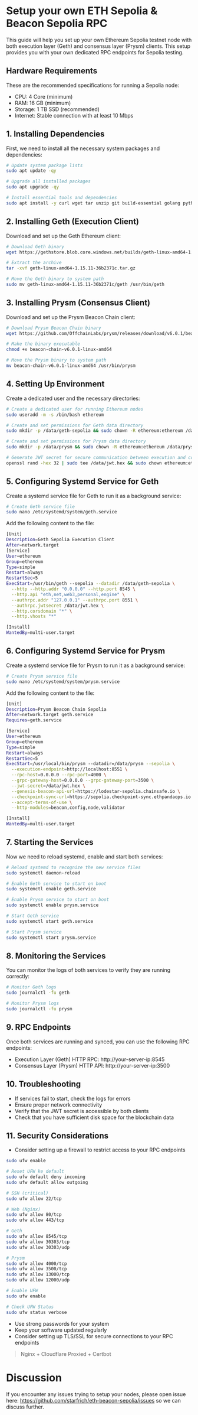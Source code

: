 # Setup your own ETH Sepolia & Beacon Sepolia RPC

This guide will help you set up your own Ethereum Sepolia testnet node with both execution layer (Geth) and consensus layer (Prysm) clients. This setup provides you with your own dedicated RPC endpoints for Sepolia testing.

## Hardware Requirements
These are the recommended specifications for running a Sepolia node:
- CPU: 4 Core (minimum)
- RAM: 16 GB (minimum)
- Storage: 1 TB SSD (recommended)
- Internet: Stable connection with at least 10 Mbps

## 1. Installing Dependencies
First, we need to install all the necessary system packages and dependencies:

```bash
# Update system package lists
sudo apt update -qy
```

```bash
# Upgrade all installed packages
sudo apt upgrade -qy
```

```bash
# Install essential tools and dependencies
sudo apt install -y curl wget tar unzip git build-essential golang python3 python3-pip
```

## 2. Installing Geth (Execution Client)
Download and set up the Geth Ethereum client:

```bash
# Download Geth binary
wget https://gethstore.blob.core.windows.net/builds/geth-linux-amd64-1.15.11-36b2371c.tar.gz
```

```bash
# Extract the archive
tar -xvf geth-linux-amd64-1.15.11-36b2371c.tar.gz
```

```bash
# Move the Geth binary to system path
sudo mv geth-linux-amd64-1.15.11-36b2371c/geth /usr/bin/geth
```

## 3. Installing Prysm (Consensus Client)
Download and set up the Prysm Beacon Chain client:

```bash
# Download Prysm Beacon Chain binary
wget https://github.com/OffchainLabs/prysm/releases/download/v6.0.1/beacon-chain-v6.0.1-linux-amd64
```

```bash
# Make the binary executable
chmod +x beacon-chain-v6.0.1-linux-amd64
```

```bash
# Move the Prysm binary to system path
mv beacon-chain-v6.0.1-linux-amd64 /usr/bin/prysm
```

## 4. Setting Up Environment
Create a dedicated user and the necessary directories:

```bash
# Create a dedicated user for running Ethereum nodes
sudo useradd -m -s /bin/bash ethereum
```

```bash
# Create and set permissions for Geth data directory
sudo mkdir -p /data/geth-sepolia && sudo chown -R ethereum:ethereum /data/geth-sepolia
```

```bash
# Create and set permissions for Prysm data directory
sudo mkdir -p /data/prysm && sudo chown -R ethereum:ethereum /data/prysm && sudo chmod -R 755 /data/prysm
```

```bash
# Generate JWT secret for secure communication between execution and consensus clients
openssl rand -hex 32 | sudo tee /data/jwt.hex && sudo chown ethereum:ethereum /data/jwt.hex && sudo chmod 600 /data/jwt.hex
```

## 5. Configuring Systemd Service for Geth
Create a systemd service file for Geth to run it as a background service:

```bash
# Create Geth service file
sudo nano /etc/systemd/system/geth.service
```

Add the following content to the file:

```bash
[Unit]
Description=Geth Sepolia Execution Client
After=network.target
[Service]
User=ethereum
Group=ethereum
Type=simple
Restart=always
RestartSec=5
ExecStart=/usr/bin/geth --sepolia --datadir /data/geth-sepolia \
  --http --http.addr "0.0.0.0" --http.port 8545 \
  --http.api "eth,net,web3,personal,engine" \
  --authrpc.addr "127.0.0.1" --authrpc.port 8551 \
  --authrpc.jwtsecret /data/jwt.hex \
  --http.corsdomain "*" \
  --http.vhosts "*"

[Install]
WantedBy=multi-user.target
```

## 6. Configuring Systemd Service for Prysm
Create a systemd service file for Prysm to run it as a background service:

```bash
# Create Prysm service file
sudo nano /etc/systemd/system/prysm.service
```

Add the following content to the file:

```bash
[Unit]
Description=Prysm Beacon Chain Sepolia
After=network.target geth.service
Requires=geth.service

[Service]
User=ethereum
Group=ethereum
Type=simple
Restart=always
RestartSec=5
ExecStart=/usr/local/bin/prysm --datadir=/data/prysm --sepolia \
  --execution-endpoint=http://localhost:8551 \
  --rpc-host=0.0.0.0 --rpc-port=4000 \
  --grpc-gateway-host=0.0.0.0 --grpc-gateway-port=3500 \
  --jwt-secret=/data/jwt.hex \
  --genesis-beacon-api-url=https://lodestar-sepolia.chainsafe.io \
  --checkpoint-sync-url=https://sepolia.checkpoint-sync.ethpandaops.io \
  --accept-terms-of-use \
  --http-modules=beacon,config,node,validator

[Install]
WantedBy=multi-user.target
```

## 7. Starting the Services
Now we need to reload systemd, enable and start both services:

```bash
# Reload systemd to recognize the new service files
sudo systemctl daemon-reload
```

```bash
# Enable Geth service to start on boot
sudo systemctl enable geth.service
```

```bash
# Enable Prysm service to start on boot
sudo systemctl enable prysm.service
```

```bash
# Start Geth service
sudo systemctl start geth.service
```

```bash
# Start Prysm service
sudo systemctl start prysm.service
```

## 8. Monitoring the Services
You can monitor the logs of both services to verify they are running correctly:

```bash
# Monitor Geth logs
sudo journalctl -fu geth
```

```bash
# Monitor Prysm logs
sudo journalctl -fu prysm
```

## 9. RPC Endpoints
Once both services are running and synced, you can use the following RPC endpoints:

- Execution Layer (Geth) HTTP RPC: http://your-server-ip:8545
- Consensus Layer (Prysm) HTTP API: http://your-server-ip:3500

## 10. Troubleshooting
- If services fail to start, check the logs for errors
- Ensure proper network connectivity
- Verify that the JWT secret is accessible by both clients
- Check that you have sufficient disk space for the blockchain data

## 11. Security Considerations
- Consider setting up a firewall to restrict access to your RPC endpoints
```bash
sudo ufw enable
```

```bash
# Reset UFW ke default
sudo ufw default deny incoming
sudo ufw default allow outgoing

# SSH (critical)
sudo ufw allow 22/tcp

# Web (Nginx)
sudo ufw allow 80/tcp
sudo ufw allow 443/tcp

# Geth
sudo ufw allow 8545/tcp
sudo ufw allow 30303/tcp
sudo ufw allow 30303/udp

# Prysm
sudo ufw allow 4000/tcp
sudo ufw allow 3500/tcp
sudo ufw allow 13000/tcp
sudo ufw allow 12000/udp

# Enable UFW
sudo ufw enable

# Check UFW Status
sudo ufw status verbose
```

- Use strong passwords for your system
- Keep your software updated regularly
- Consider setting up TLS/SSL for secure connections to your RPC endpoints
> Nginx + Cloudflare Proxied + Certbot

# Discussion

If you encounter any issues trying to setup your nodes, please open issue here: https://github.com/starfrich/eth-beacon-sepolia/issues so we can discuss further.